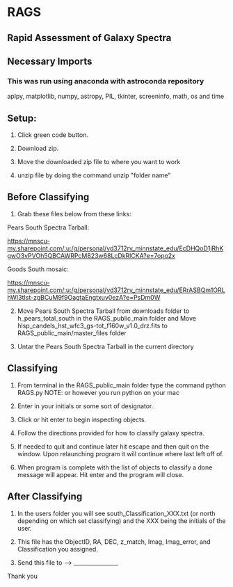 # RAGS
## Rapid Assessment of Galaxy Spectra

## Necessary Imports
### This was run using anaconda with astroconda repository
aplpy, 
matplotlib, 
numpy, 
astropy, 
PIL,
tkinter,
screeninfo, 
math,
os and
time

## Setup:

1. Click green code button. 

2. Download zip. 

3. Move the downloaded zip file to where you want to work 

4. unzip file by doing the command unzip "folder name"

## Before Classifying

1. Grab these files below from these links:

Pears South Spectra Tarball:
 
https://mnscu-my.sharepoint.com/:u:/g/personal/vd3712rv_minnstate_edu/EcDHQoD1jRhKgwO3vPVOh5QBCAWRPcM823w68LcDkRlCKA?e=7opo2x

Goods South mosaic:
 
https://mnscu-my.sharepoint.com/:u:/g/personal/vd3712rv_minnstate_edu/ERrASBQm1ORLhWI3tIst-zgBCuM9f9OagtaEngtxuv0ezA?e=PsDm0W

2. Move Pears South Spectra Tarball from downloads folder to h_pears_total_south in the RAGS_public_main folder
             and 
   Move hlsp_candels_hst_wfc3_gs-tot_f160w_v1.0_drz.fits to RAGS_public_main/master_files folder

3. Untar the Pears South Spectra Tarball in the current directory

## Classifying

1. From terminal in the RAGS_public_main folder type the command python RAGS.py  NOTE: or however you run python on your mac

2. Enter in your initials or some sort of designator. 

3. Click or hit enter to begin inspecting objects. 

4. Follow the directions provided for how to classify galaxy spectra.

5. If needed to quit and continue later hit escape and then quit on the window. Upon relaunching program it will continue where last left off of.

6. When program is complete with the list of objects to classify a done message will appear. Hit enter and the program will close.

## After Classifying

1. In the users folder you will see south_Classification_XXX.txt (or north depending on which set classifying) and the XXX being the initials of the user. 

2. This file has the ObjectID, RA, DEC, z_match, Imag, Imag_error, and Classification you assigned. 

3. Send this file to --> ________________


Thank you
